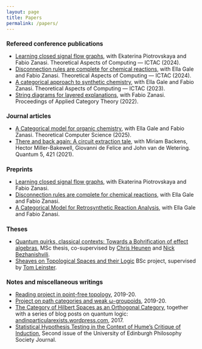 ```yaml
---
layout: page
title: Papers
permalink: /papers/
---
```


<h1 style="text-align:left; font-size:110%;">
<b>Refereed conference publications</b>
</h1>
<ul>
<li><a href="https://dx.doi.org/10.1007/978-3-031-77019-7_5">Learning closed signal flow graphs</a>, with Ekaterina Piotrovskaya and Fabio Zanasi. Theoretical Aspects of Computing &#8212; ICTAC (2024).</li>
<li><a href="https://dx.doi.org/10.1007/978-3-031-77019-7_13">Disconnection rules are complete for chemical reactions</a>, with Ella Gale and Fabio Zanasi. Theoretical Aspects of Computing &#8212; ICTAC (2024).</li>
<li><a href="https://dx.doi.org/10.1007/978-3-031-47963-2_17">A categorical approach to synthetic chemistry</a>, with Ella Gale and Fabio Zanasi. Theoretical Aspects of Computing &#8212; ICTAC (2023).</li>
<li><a href="https://dx.doi.org/10.4204/EPTCS.380.21">String diagrams for layered explanations</a>, with Fabio Zanasi. Proceedings of Applied Category Theory (2022).</li>
</ul>

<h1 style="text-align:left; font-size:110%;">
<b>Journal articles</b>
</h1>
<ul>
<li><a href="https://doi.org/10.1016/j.tcs.2025.115084">A Categorical model for organic chemistry</a>, with Ella Gale and Fabio Zanasi. Theoretical Computer Science (2025).</li>
<li><a href="https://doi.org/10.22331/q-2021-03-25-421">There and back again: A circuit extraction tale</a>, with Miriam Backens, Hector Miller-Bakewell, Giovanni de Felice and John van de Wetering. Quantum 5, 421 (2021).</li>
</ul>


<h1 style="text-align:left; font-size:110%;">
<b>Preprints</b>
</h1>
<ul>
<li><a href="https://dx.doi.org/10.48550/arXiv.2407.00245">Learning closed signal flow graphs</a>, with Ekaterina Piotrovskaya and Fabio Zanasi.</li>
<li><a href="https://dx.doi.org/10.48550/arXiv.2410.01421">Disconnection rules are complete for chemical reactions</a>, with Ella Gale and Fabio Zanasi.</li>
<li><a href="https://dx.doi.org/10.48550/arXiv.2311.04085">A Categorical Model for Retrosynthetic Reaction Analysis</a>, with Ella Gale and Fabio Zanasi.</li>
</ul>


<h1 style="text-align:left; font-size:110%;">
<b>Theses</b>
</h1>
<ul>
<li><a href="https://eprints.illc.uva.nl/1762/1/MoL-2020-09.text.pdf">Quantum quirks, classical contexts: Towards a Bohrification of effect algebras</a>, MSc thesis, co-supervised by <a href="http://homepages.inf.ed.ac.uk/cheunen/">Chris Heunen</a> and <a href="https://staff.fnwi.uva.nl/n.bezhanishvili/">Nick Bezhanishvili</a>.</li>
<li><a href="/files/BSc-project.pdf">Sheaves on Topological Spaces and their Logic</a> BSc project, supervised by <a href="https://www.maths.ed.ac.uk/~tl/">Tom Leinster</a>.</li>
</ul>

<h1 style="text-align:left; font-size:110%;">
<b>Notes and miscellaneous writings</b>
</h1>
<ul>
<li><a href="/files/pointless-top.pdf">Reading project in point-free topology</a>, 2019-20.</li>
<li><a href="/files/path-groupoids.pdf">Project on path categories and weak &omega;-groupoids</a>, 2019-20.</li>
<li><a href="/files/summer-project.pdf">The Category of Hilbert Spaces as an Orthogonal Category</a>, together with a series of blog posts on quantum logic: <a href="https://andinparticularexists.wordpress.com/">andinparticularexists.wordpress.com</a>, 2017.</li>
<li><a href="/files/Philosophy-Society-Journal-2017-18.pdf">Statistical Hypothesis Testing in the Context of Hume’s Critique of Induction</a>, Second issue of the University of Edinburgh Philosophy Society Journal.</li>
</ul>
